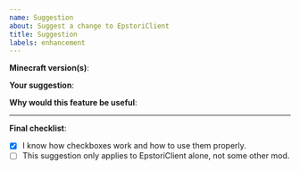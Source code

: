 ```yaml
---
name: Suggestion
about: Suggest a change to EpstoriClient
title: Suggestion
labels: enhancement
---
```


**Minecraft version(s)**:

**Your suggestion**:

**Why would this feature be useful**:

---

**Final checklist**:
- [x] I know how checkboxes work and how to use them properly.
- [ ] This suggestion only applies to EpstoriClient alone, not some other mod.